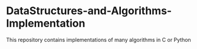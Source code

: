 DataStructures-and-Algorithms-Implementation
============================================

This repository contains implementations of many algorithms in C or Python
